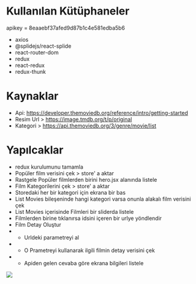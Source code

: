 # Kullanılan Kütüphaneler

apikey = 8eaaebf37afed9d87b1c4e581edba5b6

- axios
- @splidejs/react-splide
- react-router-dom
- redux
- react-redux
- redux-thunk

# Kaynaklar

- Api: https://developer.themoviedb.org/reference/intro/getting-started
- Resim Url > https://image.tmdb.org/t/p/original
- Kategori > https://api.themoviedb.org/3/genre/movie/list

# Yapılcaklar

- redux kurulumunu tamamla
- Popüler film verisini çek > store' a aktar
- Rastgele Popüler filmlerden birini hero.jsx alanında listele
- Film Kategorilerini çek > store' a aktar
- Storedaki her bir kategori için ekrana bir <ListMovies /> bas
- List Movies bileşeninde hangi kategori varsa onunla alakalı film verisini çek
- List Movies içerisinde Filmleri bir sliderda listele
- Filmlerden birine tıklanırsa idsini içeren bir urlye yöndlendir
- Film Detay Oluştur
- - Urldeki parametreyi al
- - O Prametreyi kullanarak ilgili filmin detay verisini çek
- - Apiden gelen cevaba göre ekrana bilgileri listele

<img src="screen.gif">
